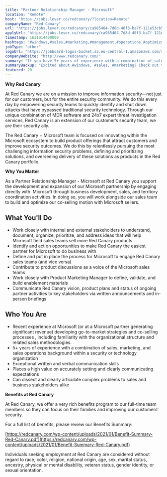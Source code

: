 ```yaml
---
title: "Partner Relationship Manager - Microsoft"
location: "Remote"
host: "https://jobs.lever.co/redcanary/?location=Remote"
companyName: "Red Canary"
url: "https://jobs.lever.co/redcanary/ca985464-7d8d-40f3-ba7f-121e53cb5b6a"
applyUrl: "https://jobs.lever.co/redcanary/ca985464-7d8d-40f3-ba7f-121e53cb5b6a/apply"
timestamp: 1611014400000
hashtags: "#windows,#sales,#marketing,#management,#operations,#optimization"
jobType: "other"
logoUrl: "https://jobboard-logos-bucket.s3.eu-central-1.amazonaws.com/red-canary"
companyWebsite: "http://www.redcanary.com/"
summary: "If you have 5+ years of experience with a combination of sales, marketing, and sales operations background within a security or technology organization, Red Canary has a job opening for a partner relationship manager"
summaryBackup: "Excited about #windows, #sales, #marketing? Check out this job post!"
featured: 20
---
```


**Why Red Canary**

At Red Canary we are on a mission to improve information security—not just for our customers, but for the entire security community. We do this every day by empowering security teams to quickly identify and shut down attacks that have bypassed traditional security technology. Through our unique combination of MDR software and 24x7 expert threat investigation services, Red Canary is an extension of our customer’s security team, we are their security ally.

The Red Canary + Microsoft team is focused on innovating within the Microsoft ecosystem to build product offerings that attract customers and improve security outcomes. We do this by relentlessly pursuing the most challenging information security problems, defining and prioritizing solutions, and overseeing delivery of these solutions as products in the Red Canary portfolio.

**Why You Matter**

As a Partner Relationship Manager - Microsoft at Red Canary you support the development and expansion of our Microsoft partnership by engaging directly with  Microsoft through business development, sales, and territory coordination activities. In doing so, you will work alongside our sales team to build and optimize our co-selling motion with Microsoft sellers.

## What You'll Do

*   Work closely with internal and external stakeholders to understand, document, organize, prioritize, and address ideas that will help Microsoft field sales teams sell more Red Canary products
*   Identify and act on opportunities to make Red Canary the easiest partner for Microsoft to do business with
*   Define and put in place the process for Microsoft to engage Red Canary sales teams (and vice versa)
*   Contribute to product discussions as a voice of the Microsoft sales teams
*   Work closely with Product Marketing Manager to define, validate, and build enablement materials 
*   Communicate Red Canary vision, product plans and status of ongoing partner activities to key stakeholders via written announcements and in-person briefings

## Who You Are

*   Recent experience at Microsoft (or at a Microsoft partner generating significant revenue) developing go-to-market strategies and co-selling processes , including familiarity with the organizational structure and related sales methodologies.
*   5+ years of experience with a combination of sales, marketing, and sales operations background within a security or technology organization
*   Exceptional written and verbal communication skills
*   Places a high value on accurately setting and clearly communicating expectations
*   Can dissect and clearly articulate complex problems to sales and business stakeholders alike

**Benefits at Red Canary**

At Red Canary, we offer a very rich benefits program to our full-time team members so they can focus on their families and improving our customers’ security. 

For a full list of benefits, please review our Benefits Summary:

[https://redcanary.com/wp-content/uploads/2021/01/Benefit-Summary-Red-Canary.pdf](https://redcanary.com/wp-content/uploads/2021/01/Benefit-Summary-Red-Canary.pdf)

Individuals seeking employment at Red Canary are considered without regard to race, color, religion, national origin, age, sex, marital status, ancestry, physical or mental disability, veteran status, gender identity, or sexual orientation.
